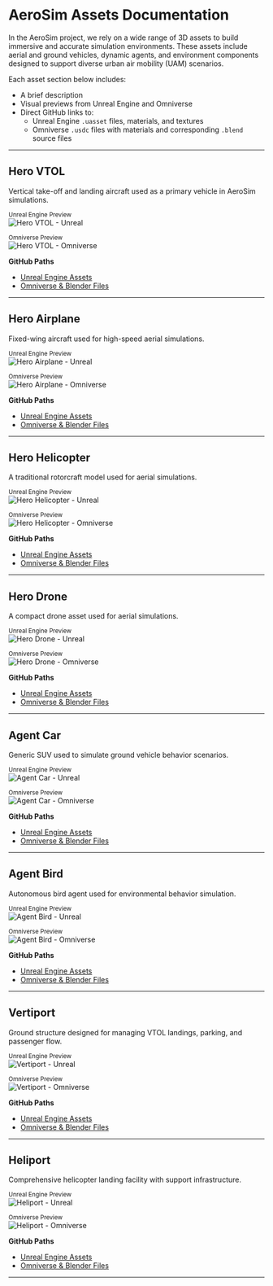 # AeroSim Assets Documentation

In the AeroSim project, we rely on a wide range of 3D assets to build immersive and accurate simulation environments. These assets include aerial and ground vehicles, dynamic agents, and environment components designed to support diverse urban air mobility (UAM) scenarios.

Each asset section below includes:
- A brief description
- Visual previews from Unreal Engine and Omniverse
- Direct GitHub links to:
  - Unreal Engine `.uasset` files, materials, and textures
  - Omniverse `.usdc` files with materials and corresponding `.blend` source files

---

## Hero VTOL

Vertical take-off and landing aircraft used as a primary vehicle in AeroSim simulations.

<small>Unreal Engine Preview</small>  
![Hero VTOL - Unreal](img/unreal/evtol.jpg)

<small>Omniverse Preview</small>  
![Hero VTOL - Omniverse](img/omniverse/evtol.jpg)

**GitHub Paths**
- [Unreal Engine Assets](https://github.com/aerosim-open/aerosim-assets-unreal/tree/main/Content/Static/Vehicles/Generic_EVTOL)
- [Omniverse & Blender Files](https://github.com/aerosim-open/refactor-aerosim-assets/tree/release/vehicles/generic_evtol)

---

## Hero Airplane

Fixed-wing aircraft used for high-speed aerial simulations.

<small>Unreal Engine Preview</small>  
![Hero Airplane - Unreal](img/unreal/airplane.jpg)

<small>Omniverse Preview</small>  
![Hero Airplane - Omniverse](img/omniverse/airplane.jpg)

**GitHub Paths**
- [Unreal Engine Assets](https://github.com/aerosim-open/aerosim-assets-unreal/tree/main/Content/Static/Vehicles/Generic_Airplane)
- [Omniverse & Blender Files](https://github.com/aerosim-open/refactor-aerosim-assets/tree/release/vehicles/generic_airplane)

---

## Hero Helicopter

A traditional rotorcraft model used for aerial simulations.

<small>Unreal Engine Preview</small>  
![Hero Helicopter - Unreal](img/unreal/helicopter.jpg)

<small>Omniverse Preview</small>  
![Hero Helicopter - Omniverse](img/omniverse/helicopter.jpg)

**GitHub Paths**
- [Unreal Engine Assets](https://github.com/aerosim-open/aerosim-assets-unreal/tree/main/Content/Static/Vehicles/Generic_Helicopter)
- [Omniverse & Blender Files](https://github.com/aerosim-open/refactor-aerosim-assets/tree/release/vehicles/generic_helicopter)

---

## Hero Drone

A compact drone asset used for aerial simulations.

<small>Unreal Engine Preview</small>  
![Hero Drone - Unreal](img/unreal/drone.jpg)

<small>Omniverse Preview</small>  
![Hero Drone - Omniverse](img/omniverse/drone.jpg)

**GitHub Paths**
- [Unreal Engine Assets](https://github.com/aerosim-open/aerosim-assets-unreal/tree/main/Content/Static/Vehicles/Generic_Drone)
- [Omniverse & Blender Files](https://github.com/aerosim-open/refactor-aerosim-assets/tree/release/vehicles/generic_drone)

---

## Agent Car

Generic SUV used to simulate ground vehicle behavior scenarios.

<small>Unreal Engine Preview</small>  
![Agent Car - Unreal](img/unreal/suv.jpg)

<small>Omniverse Preview</small>  
![Agent Car - Omniverse](img/omniverse/suv.jpg)

**GitHub Paths**
- [Unreal Engine Assets](https://github.com/aerosim-open/aerosim-assets-unreal/tree/main/Content/Static/Vehicles/Generic_SUV)
- [Omniverse & Blender Files](https://github.com/aerosim-open/refactor-aerosim-assets/tree/release/vehicles/generic_suv)

---

## Agent Bird

Autonomous bird agent used for environmental behavior simulation.

<small>Unreal Engine Preview</small>  
![Agent Bird - Unreal](img/unreal/bird.jpg)

<small>Omniverse Preview</small>  
![Agent Bird - Omniverse](img/omniverse/bird.jpg)

**GitHub Paths**
- [Unreal Engine Assets](https://github.com/aerosim-open/aerosim-assets-unreal/tree/main/Content/Static/Bird)
- [Omniverse & Blender Files](https://github.com/aerosim-open/refactor-aerosim-assets/tree/release/assets/generic_bird)

---

## Vertiport

Ground structure designed for managing VTOL landings, parking, and passenger flow.

<small>Unreal Engine Preview</small>  
![Vertiport - Unreal](img/unreal/vertiport.jpg)

<small>Omniverse Preview</small>  
![Vertiport - Omniverse](img/omniverse/vertiport.jpg)

**GitHub Paths**
- [Unreal Engine Assets](https://github.com/aerosim-open/aerosim-assets-unreal/tree/main/Content/Static/Assets)
- [Omniverse & Blender Files](https://github.com/aerosim-open/refactor-aerosim-assets/tree/release/assets/generic_vertiport)

---

## Heliport

Comprehensive helicopter landing facility with support infrastructure.

<small>Unreal Engine Preview</small>  
![Heliport - Unreal](img/unreal/heliport.jpg)

<small>Omniverse Preview</small>  
![Heliport - Omniverse](img/omniverse/heliport.jpg)

**GitHub Paths**
- [Unreal Engine Assets](https://github.com/aerosim-open/aerosim-assets-unreal/tree/main/Content/Static/Assets)
- [Omniverse & Blender Files](https://github.com/aerosim-open/refactor-aerosim-assets/tree/release/assets/generic_heliport)

---

